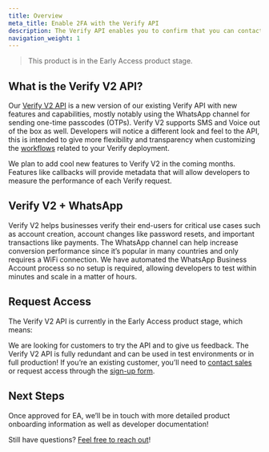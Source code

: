 ```yaml
---
title: Overview
meta_title: Enable 2FA with the Verify API
description: The Verify API enables you to confirm that you can contact a user at a specific number.
navigation_weight: 1
---
```


> This product is in the Early Access product stage.

## What is the Verify V2 API?

Our [Verify V2 API](https://www.vonage.com/about-us/vonage-stories/early-access-verify-2/) is a new version of our existing Verify API with new features and capabilities, mostly notably using the WhatsApp channel for sending one-time passcodes (OTPs). Verify V2 supports SMS and Voice out of the box as well. Developers will notice a different look and feel to the API, this is intended to give more flexibility and transparency when customizing the [workflows](https://developer.vonage.com/verify/guides/workflows-and-events) related to your Verify deployment.

We plan to add cool new features to Verify V2 in the coming months. Features like callbacks will provide metadata that will allow developers to measure the performance of each Verify request.

## Verify V2 + WhatsApp

Verify V2 helps businesses verify their end-users for critical use cases such as account creation, account changes like password resets, and important transactions like payments. The WhatsApp channel can help increase conversion performance since it’s popular in many countries and only requires a WiFi connection. We have automated the WhatsApp Business Account process so no setup is required, allowing developers to test within minutes and scale in a matter of hours.

## Request Access

The Verify V2 API is currently in the Early Access product stage, which means:

We are looking for customers to try the API and to give us feedback. 
The Verify V2 API is fully redundant and can be used in test environments or in full production!
If you’re an existing customer, you’ll need to [contact sales](https://www.vonage.com/communications-apis/contact-api/?icmp=mainnav_talktoexpert_novalue) or request access through the [sign-up form](https://www.vonage.com/about-us/vonage-stories/early-access-verify-2/).

## Next Steps

Once approved for EA, we’ll be in touch with more detailed product onboarding information as well as developer documentation!

Still have questions? [Feel free to reach out](https://www.vonage.com/communications-apis/contact-api/?icmp=mainnav_talktoexpert_novalue)!
